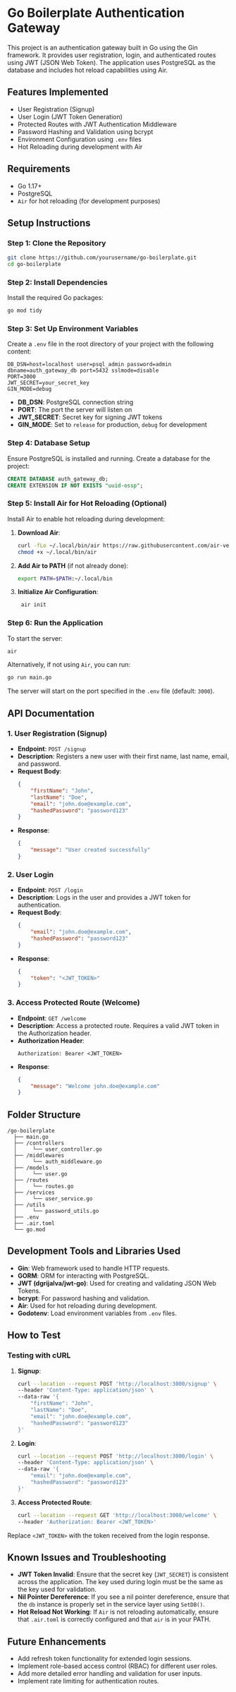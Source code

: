 # Go Boilerplate Authentication Gateway

This project is an authentication gateway built in Go using the Gin framework. It provides user registration, login, and authenticated routes using JWT (JSON Web Token). The application uses PostgreSQL as the database and includes hot reload capabilities using Air.

## Features Implemented

- User Registration (Signup)
- User Login (JWT Token Generation)
- Protected Routes with JWT Authentication Middleware
- Password Hashing and Validation using bcrypt
- Environment Configuration using `.env` files
- Hot Reloading during development with Air

## Requirements

- Go 1.17+
- PostgreSQL
- `Air` for hot reloading (for development purposes)

## Setup Instructions

### Step 1: Clone the Repository

```sh
git clone https://github.com/yourusername/go-boilerplate.git
cd go-boilerplate
```

### Step 2: Install Dependencies

Install the required Go packages:

```sh
go mod tidy
```

### Step 3: Set Up Environment Variables

Create a `.env` file in the root directory of your project with the following content:

```env
DB_DSN=host=localhost user=psql_admin password=admin dbname=auth_gateway_db port=5432 sslmode=disable
PORT=3000
JWT_SECRET=your_secret_key
GIN_MODE=debug
```

- **DB_DSN**: PostgreSQL connection string
- **PORT**: The port the server will listen on
- **JWT_SECRET**: Secret key for signing JWT tokens
- **GIN_MODE**: Set to `release` for production, `debug` for development

### Step 4: Database Setup

Ensure PostgreSQL is installed and running. Create a database for the project:

```sql
CREATE DATABASE auth_gateway_db;
CREATE EXTENSION IF NOT EXISTS "uuid-ossp";
```

### Step 5: Install Air for Hot Reloading (Optional)

Install Air to enable hot reloading during development:

1. **Download Air**:

   ```sh
   curl -fLo ~/.local/bin/air https://raw.githubusercontent.com/air-verse/air/master/bin/air
   chmod +x ~/.local/bin/air
   ```

2. **Add Air to PATH** (if not already done):

   ```sh
   export PATH=$PATH:~/.local/bin
   ```

3. **Initialize Air Configuration**:

   ```sh
    air init
   ```

### Step 6: Run the Application

To start the server:

```sh
air
```

Alternatively, if not using `Air`, you can run:

```sh
go run main.go
```

The server will start on the port specified in the `.env` file (default: `3000`).

## API Documentation

### 1. User Registration (Signup)

- **Endpoint**: `POST /signup`
- **Description**: Registers a new user with their first name, last name, email, and password.
- **Request Body**:
  ```json
  {
      "firstName": "John",
      "lastName": "Doe",
      "email": "john.doe@example.com",
      "hashedPassword": "password123"
  }
  ```
- **Response**:
  ```json
  {
      "message": "User created successfully"
  }
  ```

### 2. User Login

- **Endpoint**: `POST /login`
- **Description**: Logs in the user and provides a JWT token for authentication.
- **Request Body**:
  ```json
  {
      "email": "john.doe@example.com",
      "hashedPassword": "password123"
  }
  ```
- **Response**:
  ```json
  {
      "token": "<JWT_TOKEN>"
  }
  ```

### 3. Access Protected Route (Welcome)

- **Endpoint**: `GET /welcome`
- **Description**: Access a protected route. Requires a valid JWT token in the Authorization header.
- **Authorization Header**:
  ```
  Authorization: Bearer <JWT_TOKEN>
  ```
- **Response**:
  ```json
  {
      "message": "Welcome john.doe@example.com"
  }
  ```

## Folder Structure

```
/go-boilerplate
  ├── main.go
  ├── /controllers
  │     └── user_controller.go
  ├── /middlewares
  │     └── auth_middleware.go
  ├── /models
  │     └── user.go
  ├── /routes
  │     └── routes.go
  ├── /services
  │     └── user_service.go
  ├── /utils
  │     └── password_utils.go
  ├── .env
  ├── .air.toml
  └── go.mod
```

## Development Tools and Libraries Used

- **Gin**: Web framework used to handle HTTP requests.
- **GORM**: ORM for interacting with PostgreSQL.
- **JWT (dgrijalva/jwt-go)**: Used for creating and validating JSON Web Tokens.
- **bcrypt**: For password hashing and validation.
- **Air**: Used for hot reloading during development.
- **Godotenv**: Load environment variables from `.env` files.

## How to Test

### Testing with cURL

1. **Signup**:
   ```sh
   curl --location --request POST 'http://localhost:3000/signup' \
   --header 'Content-Type: application/json' \
   --data-raw '{
       "firstName": "John",
       "lastName": "Doe",
       "email": "john.doe@example.com",
       "hashedPassword": "password123"
   }'
   ```

2. **Login**:
   ```sh
   curl --location --request POST 'http://localhost:3000/login' \
   --header 'Content-Type: application/json' \
   --data-raw '{
       "email": "john.doe@example.com",
       "hashedPassword": "password123"
   }'
   ```

3. **Access Protected Route**:
   ```sh
   curl --location --request GET 'http://localhost:3000/welcome' \
   --header 'Authorization: Bearer <JWT_TOKEN>'
   ```

Replace `<JWT_TOKEN>` with the token received from the login response.

## Known Issues and Troubleshooting

- **JWT Token Invalid**: Ensure that the secret key (`JWT_SECRET`) is consistent across the application. The key used during login must be the same as the key used for validation.
- **Nil Pointer Dereference**: If you see a nil pointer dereference, ensure that the `db` instance is properly set in the service layer using `SetDB()`.
- **Hot Reload Not Working**: If `Air` is not reloading automatically, ensure that `.air.toml` is correctly configured and that `air` is in your PATH.

## Future Enhancements

- Add refresh token functionality for extended login sessions.
- Implement role-based access control (RBAC) for different user roles.
- Add more detailed error handling and validation for user inputs.
- Implement rate limiting for authentication routes.